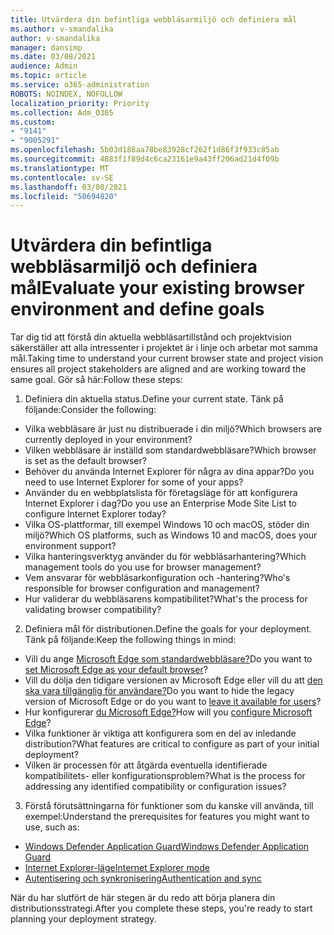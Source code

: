 ```yaml
---
title: Utvärdera din befintliga webbläsarmiljö och definiera mål
ms.author: v-smandalika
author: v-smandalika
manager: dansimp
ms.date: 03/08/2021
audience: Admin
ms.topic: article
ms.service: o365-administration
ROBOTS: NOINDEX, NOFOLLOW
localization_priority: Priority
ms.collection: Adm_O365
ms.custom:
- "9141"
- "9005291"
ms.openlocfilehash: 5b03d188aa78be83928cf262f1d86f3f933c85ab
ms.sourcegitcommit: 4883f1f89d4c6ca23161e9a43ff206ad21d4f09b
ms.translationtype: MT
ms.contentlocale: sv-SE
ms.lasthandoff: 03/08/2021
ms.locfileid: "50694820"
---
```

# <a name="evaluate-your-existing-browser-environment-and-define-goals"></a><span data-ttu-id="e1657-102">Utvärdera din befintliga webbläsarmiljö och definiera mål</span><span class="sxs-lookup"><span data-stu-id="e1657-102">Evaluate your existing browser environment and define goals</span></span>

<span data-ttu-id="e1657-103">Tar dig tid att förstå din aktuella webbläsartillstånd och projektvision säkerställer att alla intressenter i projektet är i linje och arbetar mot samma mål.</span><span class="sxs-lookup"><span data-stu-id="e1657-103">Taking time to understand your current browser state and project vision ensures all project stakeholders are aligned and are working toward the same goal.</span></span> <span data-ttu-id="e1657-104">Gör så här:</span><span class="sxs-lookup"><span data-stu-id="e1657-104">Follow these steps:</span></span>

1. <span data-ttu-id="e1657-105">Definiera din aktuella status.</span><span class="sxs-lookup"><span data-stu-id="e1657-105">Define your current state.</span></span> <span data-ttu-id="e1657-106">Tänk på följande:</span><span class="sxs-lookup"><span data-stu-id="e1657-106">Consider the following:</span></span>
- <span data-ttu-id="e1657-107">Vilka webbläsare är just nu distribuerade i din miljö?</span><span class="sxs-lookup"><span data-stu-id="e1657-107">Which browsers are currently deployed in your environment?</span></span>
- <span data-ttu-id="e1657-108">Vilken webbläsare är inställd som standardwebbläsare?</span><span class="sxs-lookup"><span data-stu-id="e1657-108">Which browser is set as the default browser?</span></span>
- <span data-ttu-id="e1657-109">Behöver du använda Internet Explorer för några av dina appar?</span><span class="sxs-lookup"><span data-stu-id="e1657-109">Do you need to use Internet Explorer for some of your apps?</span></span>
- <span data-ttu-id="e1657-110">Använder du en webbplatslista för företagsläge för att konfigurera Internet Explorer i dag?</span><span class="sxs-lookup"><span data-stu-id="e1657-110">Do you use an Enterprise Mode Site List to configure Internet Explorer today?</span></span>
- <span data-ttu-id="e1657-111">Vilka OS-plattformar, till exempel Windows 10 och macOS, stöder din miljö?</span><span class="sxs-lookup"><span data-stu-id="e1657-111">Which OS platforms, such as Windows 10 and macOS, does your environment support?</span></span>
- <span data-ttu-id="e1657-112">Vilka hanteringsverktyg använder du för webbläsarhantering?</span><span class="sxs-lookup"><span data-stu-id="e1657-112">Which management tools do you use for browser management?</span></span>
- <span data-ttu-id="e1657-113">Vem ansvarar för webbläsarkonfiguration och -hantering?</span><span class="sxs-lookup"><span data-stu-id="e1657-113">Who's responsible for browser configuration and management?</span></span>
- <span data-ttu-id="e1657-114">Hur validerar du webbläsarens kompatibilitet?</span><span class="sxs-lookup"><span data-stu-id="e1657-114">What's the process for validating browser compatibility?</span></span>
2. <span data-ttu-id="e1657-115">Definiera mål för distributionen.</span><span class="sxs-lookup"><span data-stu-id="e1657-115">Define the goals for your deployment.</span></span> <span data-ttu-id="e1657-116">Tänk på följande:</span><span class="sxs-lookup"><span data-stu-id="e1657-116">Keep the following things in mind:</span></span>
- <span data-ttu-id="e1657-117">Vill du ange [Microsoft Edge som standardwebbläsare?](https://docs.microsoft.com/DeployEdge/edge-default-browser)</span><span class="sxs-lookup"><span data-stu-id="e1657-117">Do you want to [set Microsoft Edge as your default browser](https://docs.microsoft.com/DeployEdge/edge-default-browser)?</span></span>
- <span data-ttu-id="e1657-118">Vill du dölja den tidigare versionen av Microsoft Edge eller vill du att [den ska vara tillgänglig för användare?](https://docs.microsoft.com/DeployEdge/microsoft-edge-sysupdate-access-old-edge)</span><span class="sxs-lookup"><span data-stu-id="e1657-118">Do you want to hide the legacy version of Microsoft Edge or do you want to [leave it available for users](https://docs.microsoft.com/DeployEdge/microsoft-edge-sysupdate-access-old-edge)?</span></span>
- <span data-ttu-id="e1657-119">Hur konfigurerar [du Microsoft Edge?](https://docs.microsoft.com/DeployEdge/configure-microsoft-edge)</span><span class="sxs-lookup"><span data-stu-id="e1657-119">How will you [configure Microsoft Edge](https://docs.microsoft.com/DeployEdge/configure-microsoft-edge)?</span></span>
- <span data-ttu-id="e1657-120">Vilka funktioner är viktiga att konfigurera som en del av inledande distribution?</span><span class="sxs-lookup"><span data-stu-id="e1657-120">What features are critical to configure as part of your initial deployment?</span></span>
- <span data-ttu-id="e1657-121">Vilken är processen för att åtgärda eventuella identifierade kompatibilitets- eller konfigurationsproblem?</span><span class="sxs-lookup"><span data-stu-id="e1657-121">What is the process for addressing any identified compatibility or configuration issues?</span></span>
3. <span data-ttu-id="e1657-122">Förstå förutsättningarna för funktioner som du kanske vill använda, till exempel:</span><span class="sxs-lookup"><span data-stu-id="e1657-122">Understand the prerequisites for features you might want to use, such as:</span></span>
- [<span data-ttu-id="e1657-123">Windows Defender Application Guard</span><span class="sxs-lookup"><span data-stu-id="e1657-123">Windows Defender Application Guard</span></span>](https://docs.microsoft.com/windows/security/threat-protection/microsoft-defender-application-guard/reqs-md-app-guard)
- [<span data-ttu-id="e1657-124">Internet Explorer-läge</span><span class="sxs-lookup"><span data-stu-id="e1657-124">Internet Explorer mode</span></span>](https://docs.microsoft.com/DeployEdge/edge-ie-mode)
- [<span data-ttu-id="e1657-125">Autentisering och synkronisering</span><span class="sxs-lookup"><span data-stu-id="e1657-125">Authentication and sync</span></span>](https://docs.microsoft.com/DeployEdge/microsoft-edge-security-identity)

<span data-ttu-id="e1657-126">När du har slutfört de här stegen är du redo att börja planera din distributionsstrategi.</span><span class="sxs-lookup"><span data-stu-id="e1657-126">After you complete these steps, you're ready to start planning your deployment strategy.</span></span>
